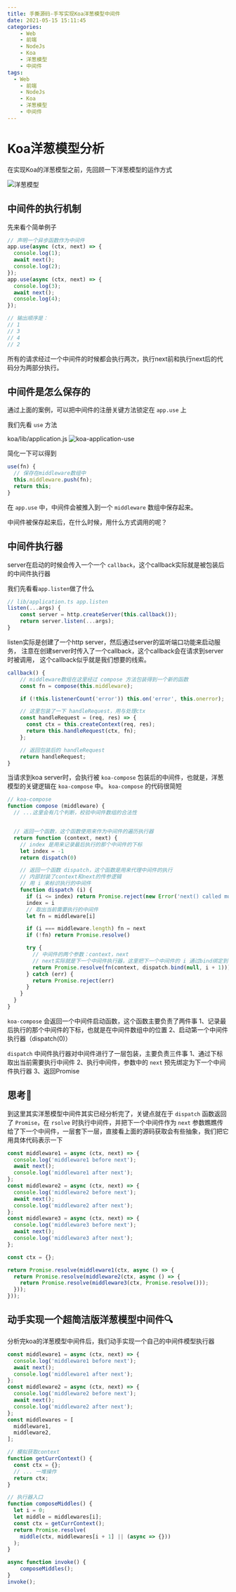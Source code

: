 ```yaml
---
title: 手撕源码-手写实现Koa洋葱模型中间件
date: 2021-05-15 15:11:45
categories:
	- Web
	- 前端
	- NodeJs
	- Koa
	- 洋葱模型
	- 中间件
tags:
  - Web
	- 前端
	- NodeJs
	- Koa
	- 洋葱模型
	- 中间件
---
```


# Koa洋葱模型分析

在实现Koa的洋葱模型之前，先回顾一下洋葱模型的运作方式

![洋葱模型](https://camo.githubusercontent.com/d80cf3b511ef4898bcde9a464de491fa15a50d06/68747470733a2f2f7261772e6769746875622e636f6d2f66656e676d6b322f6b6f612d67756964652f6d61737465722f6f6e696f6e2e706e67)

## 中间件的执行机制

先来看个简单例子

```javascript
// 声明一个异步函数作为中间件
app.use(async (ctx, next) => {
  console.log(1);
  await next();
  console.log(2);
});
app.use(async (ctx, next) => {
  console.log(3);
  await next();
  console.log(4);
});

// 输出顺序是：
// 1
// 3
// 4
// 2
```

所有的请求经过一个中间件的时候都会执行两次，执行next前和执行next后的代码分为两部分执行。

## 中间件是怎么保存的

通过上面的案例，可以把中间件的注册关键方法锁定在 `app.use` 上

我们先看 `use` 方法

koa/lib/application.js
![koa-application-use](https://tva1.sinaimg.cn/large/008i3skNgy1gqj59zns7nj31b20fmn0m.jpg)

简化一下可以得到
```javascript
use(fn) {
  // 保存在middleware数组中
  this.middleware.push(fn);
  return this;
}
```
在 `app.use` 中，中间件会被推入到一个 `middleware` 数组中保存起来。

中间件被保存起来后，在什么时候，用什么方式调用的呢？

<!-- more -->

## 中间件执行器

server在启动的时候会传入一个一个 `callback`，这个callback实际就是被包装后的中间件执行器

我们先看看`app.listen`做了什么

```javascript
// lib/application.ts app.listen
listen(...args) {
    const server = http.createServer(this.callback());
    return server.listen(...args);
}
```

listen实际是创建了一个http server，然后通过server的监听端口功能来启动服务，
注意在创建server时传入了一个callback，这个callback会在请求到server时被调用，
这个callback似乎就是我们想要的线索。

```javascript
callback() {
    // middleware数组在这里经过 compose 方法包装得到一个新的函数
    const fn = compose(this.middleware);

    if (!this.listenerCount('error')) this.on('error', this.onerror);

    // 这里包装了一下 handleRequest，用与处理ctx
    const handleRequest = (req, res) => {
      const ctx = this.createContext(req, res);
      return this.handleRequest(ctx, fn);
    };

    // 返回包装后的 handleRequest
    return handleRequest;
}
```

当请求到koa server时，会执行被 `koa-compose` 包装后的中间件，也就是，洋葱模型的关键逻辑在 `koa-compose` 中。
`koa-compose` 的代码很简短

```javascript
// koa-compose
function compose (middleware) {
  // ...这里会有几个判断，校验中间件数组的合法性


  // 返回一个函数，这个函数使用来作为中间件的遍历执行器
  return function (context, next) {
    // index 是用来记录最后执行的那个中间件的下标
    let index = -1
    return dispatch(0)

    // 返回一个函数 dispatch，这个函数是用来代理中间件的执行
    // 内部封装了context和next的传参逻辑
    // 用 i 来标识执行的中间件
    function dispatch (i) {
      if (i <= index) return Promise.reject(new Error('next() called multiple times'))
      index = i
      // 取出当前需要执行的中间件
      let fn = middleware[i]

      if (i === middleware.length) fn = next
      if (!fn) return Promise.resolve()

      try {
        // 中间件的两个参数：context，next
        // next实际就是下一个中间件执行器，这里把下一个中间件的 i 通过bind绑定到 dispatch 上
        return Promise.resolve(fn(context, dispatch.bind(null, i + 1)));
      } catch (err) {
        return Promise.reject(err)
      }
    }
  }
}
```

`koa-compose` 会返回一个中间件启动函数，这个函数主要负责了两件事
1、记录最后执行的那个中间件的下标，也就是在中间件数组中的位置
2、启动第一个中间件执行器（dispatch(0)）

`dispatch` 中间件执行器对中间件进行了一层包装，主要负责三件事
1、通过下标取出当前需要执行中间件
2、执行中间件，参数中的 `next` 预先绑定为下一个中间件执行器
3、返回Promise

## 思考🤔

到这里其实洋葱模型中间件其实已经分析完了，关键点就在于 `dispatch` 函数返回了 `Promise`，在 `rsolve` 时执行中间件，并把下一个中间件作为 `next` 参数瞧瞧传给了下一个中间件，一层套下一层，直接看上面的源码获取会有些抽象，我们把它用具体代码表示一下

```javascript
const middleware1 = async (ctx, next) => {
  console.log('middleware1 before next');
  await next();
  console.log('middleware1 after next');
};
const middleware2 = async (ctx, next) => {
  console.log('middleware2 before next');
  await next();
  console.log('middleware2 after next');
};
const middleware3 = async (ctx, next) => {
  console.log('middleware3 before next');
  await next();
  console.log('middleware3 after next');
};

const ctx = {};

return Promise.resolve(middleware1(ctx, async () => {
  return Promise.resolve(middleware2(ctx, async () => {
    return Promise.resolve(middleware3(ctx, Promise.resolve()));
  }));
}));

```

## 动手实现一个超简洁版洋葱模型中间件🔍

分析完koa的洋葱模型中间件后，我们动手实现一个自己的中间件模型执行器

```javascript
const middleware1 = async (ctx, next) => {
  console.log('middleware1 before next');
  await next();
  console.log('middleware1 after next');
};
const middleware2 = async (ctx, next) => {
  console.log('middleware2 before next');
  await next();
  console.log('middleware2 after next');
};
const middlewares = [
  middleware1,
  middleware2,
];

// 模拟获取context
function getCurrContext() {
  const ctx = {};
  // ... 一堆操作
  return ctx;
}

// 执行器入口
function composeMiddles() {
  let i = 0;
  let middle = middlewares[i];
  const ctx = getCurrContext();
  return Promise.resolve(
    middle(ctx, middlewares[i + 1] || (async => {}))
  );
}

async function invoke() {
    composeMiddles();
}
invoke();

```
